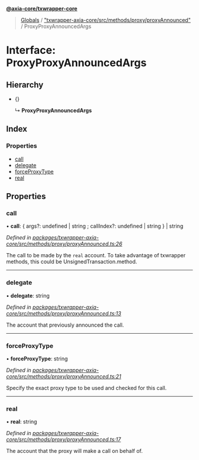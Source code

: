 **[@axia-core/txwrapper-core](../README.md)**

> [Globals](../globals.md) / ["txwrapper-axia-core/src/methods/proxy/proxyAnnounced"](../modules/_txwrapper_axia_core_src_methods_proxy_proxyannounced_.md) / ProxyProxyAnnouncedArgs

# Interface: ProxyProxyAnnouncedArgs

## Hierarchy

* {}

  ↳ **ProxyProxyAnnouncedArgs**

## Index

### Properties

* [call](_txwrapper_axia_core_src_methods_proxy_proxyannounced_.proxyproxyannouncedargs.md#call)
* [delegate](_txwrapper_axia_core_src_methods_proxy_proxyannounced_.proxyproxyannouncedargs.md#delegate)
* [forceProxyType](_txwrapper_axia_core_src_methods_proxy_proxyannounced_.proxyproxyannouncedargs.md#forceproxytype)
* [real](_txwrapper_axia_core_src_methods_proxy_proxyannounced_.proxyproxyannouncedargs.md#real)

## Properties

### call

•  **call**: { args?: undefined \| string ; callIndex?: undefined \| string  } \| string

*Defined in [packages/txwrapper-axia-core/src/methods/proxy/proxyAnnounced.ts:26](https://github.com/axia-core/txwrapper-core/blob/731a943/packages/txwrapper-axia-core/src/methods/proxy/proxyAnnounced.ts#L26)*

The call to be made by the `real` account.
To take advantage of txwrapper methods, this could be UnsignedTransaction.method.

___

### delegate

•  **delegate**: string

*Defined in [packages/txwrapper-axia-core/src/methods/proxy/proxyAnnounced.ts:13](https://github.com/axia-core/txwrapper-core/blob/731a943/packages/txwrapper-axia-core/src/methods/proxy/proxyAnnounced.ts#L13)*

The account that previously announced the call.

___

### forceProxyType

•  **forceProxyType**: string

*Defined in [packages/txwrapper-axia-core/src/methods/proxy/proxyAnnounced.ts:21](https://github.com/axia-core/txwrapper-core/blob/731a943/packages/txwrapper-axia-core/src/methods/proxy/proxyAnnounced.ts#L21)*

Specify the exact proxy type to be used and checked for this call.

___

### real

•  **real**: string

*Defined in [packages/txwrapper-axia-core/src/methods/proxy/proxyAnnounced.ts:17](https://github.com/axia-core/txwrapper-core/blob/731a943/packages/txwrapper-axia-core/src/methods/proxy/proxyAnnounced.ts#L17)*

The account that the proxy will make a call on behalf of.
